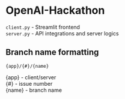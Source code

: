 # OpenAI-Hackathon

`client.py` - Streamlit frontend  
`server.py` - API integrations and server logics 

## Branch name formatting

`{app}/{#}/{name}`

{app} - client/server  
{#} - issue number  
{name} - branch name  
